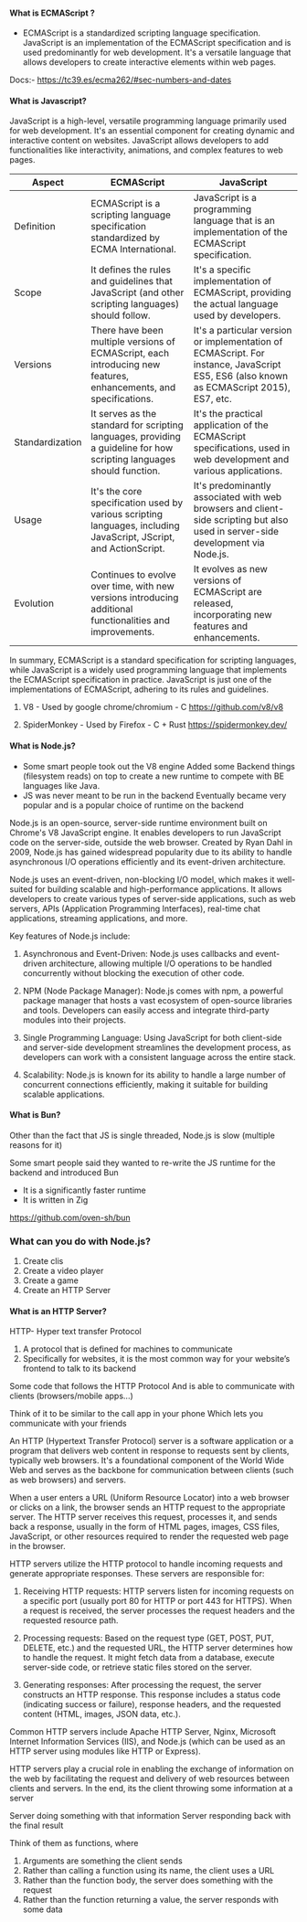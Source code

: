 

#### What is ECMAScript ?
- ECMAScript is a standardized scripting language specification. JavaScript is an implementation of the ECMAScript specification and is used predominantly for web development. It's a versatile language that allows developers to create interactive elements within web pages.

Docs:- https://tc39.es/ecma262/#sec-numbers-and-dates
#### What is Javascript?

JavaScript is a high-level, versatile programming language primarily used for web development. It's an essential component for creating dynamic and interactive content on websites. JavaScript allows developers to add functionalities like interactivity, animations, and complex features to web pages.

| Aspect         | ECMAScript                             | JavaScript                            |
|----------------|-----------------------------------------|---------------------------------------|
| Definition     | ECMAScript is a scripting language specification standardized by ECMA International. | JavaScript is a programming language that is an implementation of the ECMAScript specification. |
| Scope          | It defines the rules and guidelines that JavaScript (and other scripting languages) should follow. | It's a specific implementation of ECMAScript, providing the actual language used by developers. |
| Versions       | There have been multiple versions of ECMAScript, each introducing new features, enhancements, and specifications. | It's a particular version or implementation of ECMAScript. For instance, JavaScript ES5, ES6 (also known as ECMAScript 2015), ES7, etc. |
| Standardization| It serves as the standard for scripting languages, providing a guideline for how scripting languages should function. | It's the practical application of the ECMAScript specifications, used in web development and various applications. |
| Usage          | It's the core specification used by various scripting languages, including JavaScript, JScript, and ActionScript. | It's predominantly associated with web browsers and client-side scripting but also used in server-side development via Node.js. |
| Evolution      | Continues to evolve over time, with new versions introducing additional functionalities and improvements. | It evolves as new versions of ECMAScript are released, incorporating new features and enhancements. |

In summary, ECMAScript is a standard specification for scripting languages, while JavaScript is a widely used programming language that implements the ECMAScript specification in practice. JavaScript is just one of the implementations of ECMAScript, adhering to its rules and guidelines.


1. V8 - Used by google chrome/chromium - C
   https://github.com/v8/v8

2. SpiderMonkey - Used by Firefox - C + Rust
   https://spidermonkey.dev/


#### What is Node.js?
- Some smart people took out the V8 engine Added some Backend things (filesystem reads) on top to create a new runtime to compete with BE languages like Java.
- JS was never meant to be run in the backend Eventually became very popular and is a popular choice of runtime on the backend

Node.js is an open-source, server-side runtime environment built on Chrome's V8 JavaScript engine. It enables developers to run JavaScript code on the server-side, outside the web browser. Created by Ryan Dahl in 2009, Node.js has gained widespread popularity due to its ability to handle asynchronous I/O operations efficiently and its event-driven architecture.

Node.js uses an event-driven, non-blocking I/O model, which makes it well-suited for building scalable and high-performance applications. It allows developers to create various types of server-side applications, such as web servers, APIs (Application Programming Interfaces), real-time chat applications, streaming applications, and more.

Key features of Node.js include:

1. Asynchronous and Event-Driven: Node.js uses callbacks and event-driven architecture, allowing multiple I/O operations to be handled concurrently without blocking the execution of other code.

2. NPM (Node Package Manager): Node.js comes with npm, a powerful package manager that hosts a vast ecosystem of open-source libraries and tools. Developers can easily access and integrate third-party modules into their projects.

3. Single Programming Language: Using JavaScript for both client-side and server-side development streamlines the development process, as developers can work with a consistent language across the entire stack.

4. Scalability: Node.js is known for its ability to handle a large number of concurrent connections efficiently, making it suitable for building scalable applications.

#### What is Bun?
Other than the fact that JS is single threaded, Node.js is slow (multiple reasons for it)

Some smart people said they wanted to re-write the JS runtime for the backend and introduced Bun

- It is a significantly faster runtime
- It is written in Zig

https://github.com/oven-sh/bun

### What can you do with Node.js?

1. Create clis
2. Create a video player
3. Create a game
4. Create an HTTP Server

#### What is an HTTP Server?
HTTP- Hyper text transfer Protocol
1. A protocol that is defined for machines to communicate
2. Specifically for websites, it is the most common way for your
website’s frontend to talk to its backend

Some code that follows the HTTP Protocol And is able to communicate with clients (browsers/mobile apps...)

Think of it to be similar to the call app in your phone Which lets you communicate with your friends

An HTTP (Hypertext Transfer Protocol) server is a software application or a program that delivers web content in response to requests sent by clients, typically web browsers. It's a foundational component of the World Wide Web and serves as the backbone for communication between clients (such as web browsers) and servers.

When a user enters a URL (Uniform Resource Locator) into a web browser or clicks on a link, the browser sends an HTTP request to the appropriate server. The HTTP server receives this request, processes it, and sends back a response, usually in the form of HTML pages, images, CSS files, JavaScript, or other resources required to render the requested web page in the browser.

HTTP servers utilize the HTTP protocol to handle incoming requests and generate appropriate responses. These servers are responsible for:

1. Receiving HTTP requests: HTTP servers listen for incoming requests on a specific port (usually port 80 for HTTP or port 443 for HTTPS). When a request is received, the server processes the request headers and the requested resource path.

2. Processing requests: Based on the request type (GET, POST, PUT, DELETE, etc.) and the requested URL, the HTTP server determines how to handle the request. It might fetch data from a database, execute server-side code, or retrieve static files stored on the server.

3. Generating responses: After processing the request, the server constructs an HTTP response. This response includes a status code (indicating success or failure), response headers, and the requested content (HTML, images, JSON data, etc.).

Common HTTP servers include Apache HTTP Server, Nginx, Microsoft Internet Information Services (IIS), and Node.js (which can be used as an HTTP server using modules like HTTP or Express).

HTTP servers play a crucial role in enabling the exchange of information on the web by facilitating the request and delivery of web resources between clients and servers.
In the end, its the client throwing some information at a server

Server doing something with that information
Server responding back with the final result

Think of them as functions, where

1. Arguments are something the client sends
2. Rather than calling a function using its name, the client uses a URL
3. Rather than the function body, the server does something with the request
4. Rather than the function returning a value, the server responds with some data